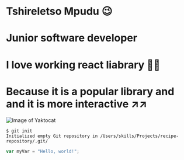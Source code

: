 # Tshireletso Mpudu 😉
# Junior software developer
# I love working react liabrary 👩‍💻
# Because it is a popular library and and it is more interactive ↗️↗️

![Image of Yaktocat](https://octodex.github.com/images/yaktocat.png)

```
$ git init
Initialized empty Git repository in /Users/skills/Projects/recipe-repository/.git/
```
``` javascript
var myVar = "Hello, world!";
```
